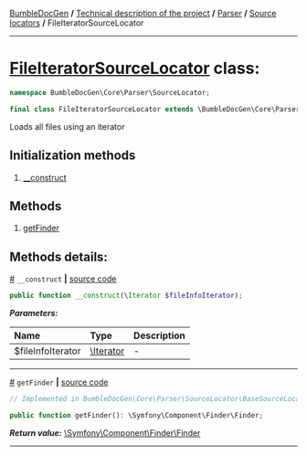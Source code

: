 [BumbleDocGen](/docs/README.md) **/**
[Technical description of the project](/docs/tech/readme.md) **/**
[Parser](/docs/tech/02_parser/readme.md) **/**
[Source locators](/docs/tech/02_parser/sourceLocator.md) **/**
FileIteratorSourceLocator

---


# [FileIteratorSourceLocator](https://github.com/bumble-tech/bumble-doc-gen/blob/master/src/Core/Parser/SourceLocator/FileIteratorSourceLocator.php#L10) class:

```php
namespace BumbleDocGen\Core\Parser\SourceLocator;

final class FileIteratorSourceLocator extends \BumbleDocGen\Core\Parser\SourceLocator\BaseSourceLocator implements \BumbleDocGen\Core\Parser\SourceLocator\SourceLocatorInterface
```
Loads all files using an iterator

## Initialization methods

1. [__construct](#m-construct) 
## Methods

1. [getFinder](#mgetfinder) 

## Methods details:

<a name="m-construct" href="#m-construct">#</a> `__construct`  **|** [source code](https://github.com/bumble-tech/bumble-doc-gen/blob/master/src/Core/Parser/SourceLocator/FileIteratorSourceLocator.php#L12)
```php
public function __construct(\Iterator $fileInfoIterator);
```

***Parameters:***

| Name | Type | Description |
|:-|:-|:-|
$fileInfoIterator | [\Iterator](https://www.php.net/manual/en/class.iterator.php) | - |

---

<a name="mgetfinder" href="#mgetfinder">#</a> `getFinder`  **|** [source code](https://github.com/bumble-tech/bumble-doc-gen/blob/master/src/Core/Parser/SourceLocator/BaseSourceLocator.php#L19)
```php
// Implemented in BumbleDocGen\Core\Parser\SourceLocator\BaseSourceLocator

public function getFinder(): \Symfony\Component\Finder\Finder;
```

***Return value:*** [\Symfony\Component\Finder\Finder](https://github.com/symfony/finder/blob/master/Finder.php)

---
